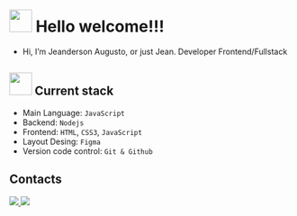 # <img src="https://raw.githubusercontent.com/kaueMarques/kaueMarques/master/hi.gif" style="height: 40px"> Hello welcome!!!

- Hi, I’m Jeanderson Augusto, or just Jean. Developer Frontend/Fullstack 

## <img src="https://user-images.githubusercontent.com/74038190/235223599-0eadbd7c-c916-4f24-af9d-9242730e6172.gif" style="height: 40px"> Current stack
- Main Language: `JavaScript`
- Backend: `Nodejs`
- Frontend: `HTML`, `CSS3`, `JavaScript`
- Layout Desing: `Figma`
- Version code control: `Git & Github`

## Contacts
<div aling="center">

 <a href="https://www.linkedin.com/in/jeanderson-augusto/" target="_blank">
   <img src="https://img.shields.io/badge/linkedin-0A66C2?style=for-the-badge&logo=linkedin&logoColor=white">
 </a>

 <a href="mailto:jean88asl@gmail.com">
   <img src="https://img.shields.io/badge/Gmail-EA4335?style=for-the-badge&logo=gmail&logoColor=white">
 </a>
 
</div>

 

